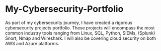 # My-Cybersecurity-Portfolio
As part of my cybersecurity journey, I have created a rigorous cybersecurity projects portfolio. These projects will encompass the most common industry tools ranging from Linux, SQL, Python, SIEMs, (Splunk) Snort, Nmap and Wireshark. I will also be covering cloud security on both AWS and Azure platforms.
